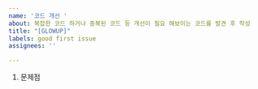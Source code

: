 ```yaml
---
name: '코드 개선 '
about: 복잡한 코드 하거나 중복된 코드 등 개선이 필요 해보이는 코드를 발견 후 작성
title: "[GLOWUP]"
labels: good first issue
assignees: ''

---
```


1. 문제점
